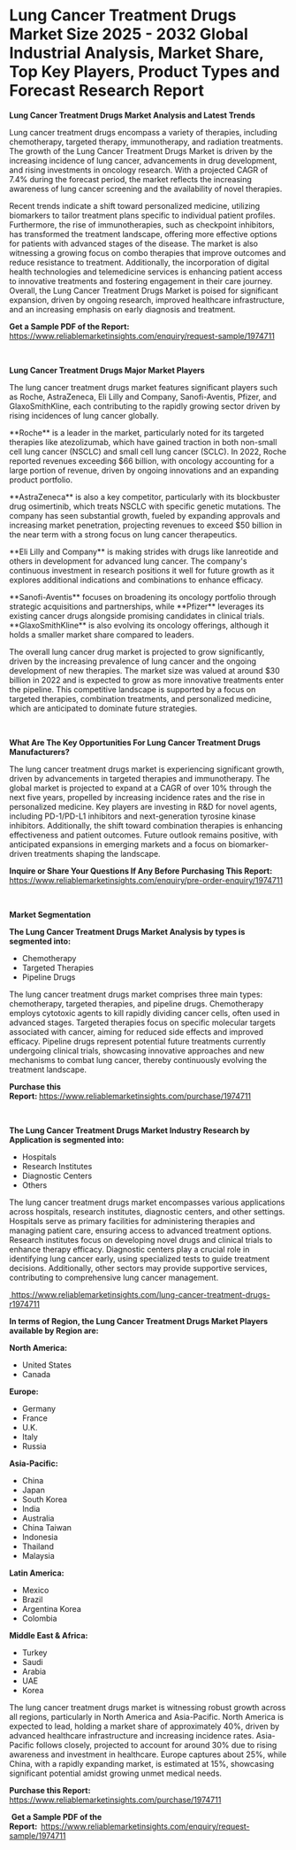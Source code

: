 <p><h1>Lung Cancer Treatment Drugs Market Size 2025 - 2032 Global Industrial Analysis, Market Share, Top Key Players, Product Types and Forecast Research Report</h1></p><p><strong>Lung Cancer Treatment Drugs Market Analysis and Latest Trends</strong></p>
<p><p>Lung cancer treatment drugs encompass a variety of therapies, including chemotherapy, targeted therapy, immunotherapy, and radiation treatments. The growth of the Lung Cancer Treatment Drugs Market is driven by the increasing incidence of lung cancer, advancements in drug development, and rising investments in oncology research. With a projected CAGR of 7.4% during the forecast period, the market reflects the increasing awareness of lung cancer screening and the availability of novel therapies.</p><p>Recent trends indicate a shift toward personalized medicine, utilizing biomarkers to tailor treatment plans specific to individual patient profiles. Furthermore, the rise of immunotherapies, such as checkpoint inhibitors, has transformed the treatment landscape, offering more effective options for patients with advanced stages of the disease. The market is also witnessing a growing focus on combo therapies that improve outcomes and reduce resistance to treatment. Additionally, the incorporation of digital health technologies and telemedicine services is enhancing patient access to innovative treatments and fostering engagement in their care journey. Overall, the Lung Cancer Treatment Drugs Market is poised for significant expansion, driven by ongoing research, improved healthcare infrastructure, and an increasing emphasis on early diagnosis and treatment.</p></p>
<p><strong>Get a Sample PDF of the Report:&nbsp;</strong> <a href="https://www.reliablemarketinsights.com/enquiry/request-sample/1974711?utm_campaign=3020&utm_medium=2&utm_source=Github&utm_content=ia&utm_term=19042025&utm_id=lung-cancer-treatment-drugs">https://www.reliablemarketinsights.com/enquiry/request-sample/1974711</a></p>
<p>&nbsp;</p>
<p><strong>Lung Cancer Treatment Drugs Major Market Players</strong></p>
<p><p>The lung cancer treatment drugs market features significant players such as Roche, AstraZeneca, Eli Lilly and Company, Sanofi-Aventis, Pfizer, and GlaxoSmithKline, each contributing to the rapidly growing sector driven by rising incidences of lung cancer globally.</p><p>**Roche** is a leader in the market, particularly noted for its targeted therapies like atezolizumab, which have gained traction in both non-small cell lung cancer (NSCLC) and small cell lung cancer (SCLC). In 2022, Roche reported revenues exceeding $66 billion, with oncology accounting for a large portion of revenue, driven by ongoing innovations and an expanding product portfolio.</p><p>**AstraZeneca** is also a key competitor, particularly with its blockbuster drug osimertinib, which treats NSCLC with specific genetic mutations. The company has seen substantial growth, fueled by expanding approvals and increasing market penetration, projecting revenues to exceed $50 billion in the near term with a strong focus on lung cancer therapeutics.</p><p>**Eli Lilly and Company** is making strides with drugs like lanreotide and others in development for advanced lung cancer. The company's continuous investment in research positions it well for future growth as it explores additional indications and combinations to enhance efficacy.</p><p>**Sanofi-Aventis** focuses on broadening its oncology portfolio through strategic acquisitions and partnerships, while **Pfizer** leverages its existing cancer drugs alongside promising candidates in clinical trials. **GlaxoSmithKline** is also evolving its oncology offerings, although it holds a smaller market share compared to leaders.</p><p>The overall lung cancer drug market is projected to grow significantly, driven by the increasing prevalence of lung cancer and the ongoing development of new therapies. The market size was valued at around $30 billion in 2022 and is expected to grow as more innovative treatments enter the pipeline. This competitive landscape is supported by a focus on targeted therapies, combination treatments, and personalized medicine, which are anticipated to dominate future strategies.</p></p>
<p>&nbsp;</p>
<p><strong>What Are The Key Opportunities For Lung Cancer Treatment Drugs Manufacturers?</strong></p>
<p><p>The lung cancer treatment drugs market is experiencing significant growth, driven by advancements in targeted therapies and immunotherapy. The global market is projected to expand at a CAGR of over 10% through the next five years, propelled by increasing incidence rates and the rise in personalized medicine. Key players are investing in R&D for novel agents, including PD-1/PD-L1 inhibitors and next-generation tyrosine kinase inhibitors. Additionally, the shift toward combination therapies is enhancing effectiveness and patient outcomes. Future outlook remains positive, with anticipated expansions in emerging markets and a focus on biomarker-driven treatments shaping the landscape.</p></p>
<p><strong>Inquire or Share Your Questions If Any Before Purchasing This Report:</strong> <a href="https://www.reliablemarketinsights.com/enquiry/pre-order-enquiry/1974711?utm_campaign=3020&utm_medium=2&utm_source=Github&utm_content=ia&utm_term=19042025&utm_id=lung-cancer-treatment-drugs">https://www.reliablemarketinsights.com/enquiry/pre-order-enquiry/1974711</a></p>
<p>&nbsp;</p>
<p><strong>Market Segmentation</strong></p>
<p><strong>The Lung Cancer Treatment Drugs Market Analysis by types is segmented into:</strong></p>
<p><ul><li>Chemotherapy</li><li>Targeted Therapies</li><li>Pipeline Drugs</li></ul></p>
<p><p>The lung cancer treatment drugs market comprises three main types: chemotherapy, targeted therapies, and pipeline drugs. Chemotherapy employs cytotoxic agents to kill rapidly dividing cancer cells, often used in advanced stages. Targeted therapies focus on specific molecular targets associated with cancer, aiming for reduced side effects and improved efficacy. Pipeline drugs represent potential future treatments currently undergoing clinical trials, showcasing innovative approaches and new mechanisms to combat lung cancer, thereby continuously evolving the treatment landscape.</p></p>
<p><strong>Purchase this Report:&nbsp;</strong><a href="https://www.reliablemarketinsights.com/purchase/1974711?utm_campaign=3020&utm_medium=2&utm_source=Github&utm_content=ia&utm_term=19042025&utm_id=lung-cancer-treatment-drugs">https://www.reliablemarketinsights.com/purchase/1974711</a></p>
<p>&nbsp;</p>
<p><strong>The Lung Cancer Treatment Drugs Market Industry Research by Application is segmented into:</strong></p>
<p><ul><li>Hospitals</li><li>Research Institutes</li><li>Diagnostic Centers</li><li>Others</li></ul></p>
<p><p>The lung cancer treatment drugs market encompasses various applications across hospitals, research institutes, diagnostic centers, and other settings. Hospitals serve as primary facilities for administering therapies and managing patient care, ensuring access to advanced treatment options. Research institutes focus on developing novel drugs and clinical trials to enhance therapy efficacy. Diagnostic centers play a crucial role in identifying lung cancer early, using specialized tests to guide treatment decisions. Additionally, other sectors may provide supportive services, contributing to comprehensive lung cancer management.</p></p>
<p><a href="https://www.reliablemarketinsights.com/lung-cancer-treatment-drugs-r1974711?utm_campaign=3020&utm_medium=2&utm_source=Github&utm_content=ia&utm_term=19042025&utm_id=lung-cancer-treatment-drugs">&nbsp;https://www.reliablemarketinsights.com/lung-cancer-treatment-drugs-r1974711</a></p>
<p><strong>In terms of Region, the Lung Cancer Treatment Drugs Market Players available by Region are:</strong></p>
<p>
    <p> <strong> North America: </strong>
        <ul>
            <li>United States</li>
            <li>Canada</li>
        </ul>
        </p> 
    <p> <strong> Europe: </strong>
        <ul>
            <li>Germany</li>
            <li>France</li>
            <li>U.K.</li>
            <li>Italy</li>
            <li>Russia</li>
        </ul>
        </p> 
    <p> <strong> Asia-Pacific: </strong>
        <ul>
            <li>China</li>
            <li>Japan</li>
            <li>South Korea</li>
            <li>India</li>
            <li>Australia</li>
            <li>China Taiwan</li>
            <li>Indonesia</li>
            <li>Thailand</li>
            <li>Malaysia</li>
        </ul>
        </p> 
    <p> <strong> Latin America: </strong>
        <ul>
            <li>Mexico</li>
            <li>Brazil</li>
            <li>Argentina Korea</li>
            <li>Colombia</li>
        </ul>
        </p> 
    <p> <strong> Middle East & Africa: </strong>
        <ul>
            <li>Turkey</li>
            <li>Saudi</li>
            <li>Arabia</li>
            <li>UAE</li>
            <li>Korea</li>
        </ul>
    </p>
    </p>
<p><p>The lung cancer treatment drugs market is witnessing robust growth across all regions, particularly in North America and Asia-Pacific. North America is expected to lead, holding a market share of approximately 40%, driven by advanced healthcare infrastructure and increasing incidence rates. Asia-Pacific follows closely, projected to account for around 30% due to rising awareness and investment in healthcare. Europe captures about 25%, while China, with a rapidly expanding market, is estimated at 15%, showcasing significant potential amidst growing unmet medical needs.</p></p>
<p><strong>Purchase this Report: </strong><a href="https://www.reliablemarketinsights.com/purchase/1974711?utm_campaign=3020&utm_medium=2&utm_source=Github&utm_content=ia&utm_term=19042025&utm_id=lung-cancer-treatment-drugs">https://www.reliablemarketinsights.com/purchase/1974711</a></p>
<p>&nbsp;<strong>Get a Sample PDF of the Report:&nbsp;&nbsp;</strong><a href="https://www.reliablemarketinsights.com/enquiry/request-sample/1974711?utm_campaign=3020&utm_medium=2&utm_source=Github&utm_content=ia&utm_term=19042025&utm_id=lung-cancer-treatment-drugs">https://www.reliablemarketinsights.com/enquiry/request-sample/1974711</a></p>
<p><strong></strong></p>
<p><p></p><p></p><p></p></p>